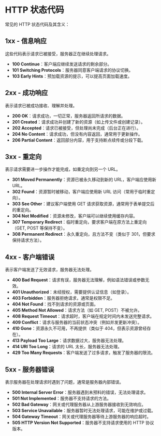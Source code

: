 # HTTP 状态代码

常见的 HTTP 状态代码及其含义：

## 1xx - 信息响应
这些代码表示请求已被接受，服务器正在继续处理请求。

- **100 Continue**：客户端应继续发送请求的剩余部分。
- **101 Switching Protocols**：服务器同意客户端请求的协议切换。
- **103 Early Hints**：预加载资源的提示，可以提高页面加载速度。

## 2xx - 成功响应
表示请求已被成功接收、理解并处理。

- **200 OK**：请求成功，一切正常，服务器返回所请求的数据。
- **201 Created**：请求成功并创建了新的资源（如上传文件或创建记录）。
- **202 Accepted**：请求已被接受，但处理尚未完成（后台正在进行）。
- **204 No Content**：请求成功，但没有内容返回，通常用于更新操作。
- **206 Partial Content**：返回部分内容，用于支持断点续传或分段下载。

## 3xx - 重定向
表示请求需要进一步操作才能完成，如重定向到另一个 URL。

- **301 Moved Permanently**：资源已被永久移动到新的 URL，客户端应使用新 URL。
- **302 Found**：资源暂时被移动，客户端应使用新 URL 访问（常用于临时重定向）。
- **303 See Other**：建议客户端使用 GET 请求获取资源，通常用于表单提交后的重定向。
- **304 Not Modified**：资源未修改，客户端可以继续使用缓存内容。
- **307 Temporary Redirect**：临时重定向，要求客户端在原方法上重定向（GET, POST 等保持不变）。
- **308 Permanent Redirect**：永久重定向，且方法不变（类似于 301，但要求保持请求方法）。

## 4xx - 客户端错误
表示客户端发送了无效请求，服务器无法处理。

- **400 Bad Request**：请求有误，服务器无法理解，例如语法错误或参数无效。
- **401 Unauthorized**：未经授权，需要提供认证信息（如登录）。
- **403 Forbidden**：服务器拒绝请求，通常是权限不足。
- **404 Not Found**：找不到请求的资源或页面。
- **405 Method Not Allowed**：请求方法（如 GET, POST）不被允许。
- **408 Request Timeout**：请求超时，客户端在规定时间内未发送完整请求。
- **409 Conflict**：请求与服务器的当前状态冲突（例如并发更新冲突）。
- **410 Gone**：资源永久不可用，不再提供（类似于 404，但表示资源曾经存在）。
- **413 Payload Too Large**：请求数据过大，服务器无法处理。
- **414 URI Too Long**：请求的 URL 太长，服务器无法处理。
- **429 Too Many Requests**：客户端发送了过多请求，触发了服务器的限流。

## 5xx - 服务器错误
表示服务器在处理请求时遇到了问题，通常是服务器内部错误。

- **500 Internal Server Error**：服务器遇到未预料的错误，无法处理请求。
- **501 Not Implemented**：服务器不支持请求的方法。
- **502 Bad Gateway**：网关或代理服务器从上游服务器接收到无效响应。
- **503 Service Unavailable**：服务器暂时无法处理请求，可能在维护或过载。
- **504 Gateway Timeout**：网关或代理服务器等待上游服务器的响应超时。
- **505 HTTP Version Not Supported**：服务器不支持请求使用的 HTTP 协议版本。


